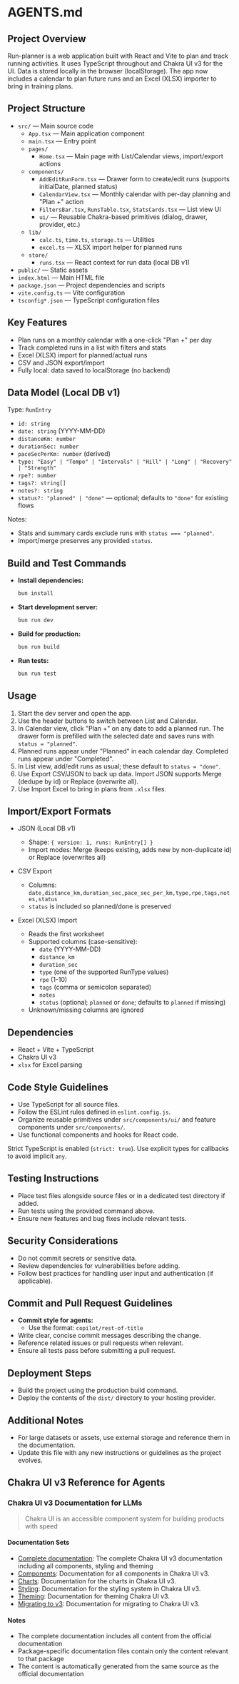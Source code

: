 # AGENTS.md

## Project Overview

Run-planner is a web application built with React and Vite to plan and track running activities. It uses TypeScript throughout and Chakra UI v3 for the UI. Data is stored locally in the browser (localStorage). The app now includes a calendar to plan future runs and an Excel (XLSX) importer to bring in training plans.

## Project Structure

- `src/` — Main source code
  - `App.tsx` — Main application component
  - `main.tsx` — Entry point
  - `pages/`
    - `Home.tsx` — Main page with List/Calendar views, import/export actions
  - `components/`
    - `AddEditRunForm.tsx` — Drawer form to create/edit runs (supports initialDate, planned status)
    - `CalendarView.tsx` — Monthly calendar with per-day planning and "Plan +" action
    - `FiltersBar.tsx`, `RunsTable.tsx`, `StatsCards.tsx` — List view UI
    - `ui/` — Reusable Chakra-based primitives (dialog, drawer, provider, etc.)
  - `lib/`
    - `calc.ts`, `time.ts`, `storage.ts` — Utilities
    - `excel.ts` — XLSX import helper for planned runs
  - `store/`
    - `runs.tsx` — React context for run data (local DB v1)
- `public/` — Static assets
- `index.html` — Main HTML file
- `package.json` — Project dependencies and scripts
- `vite.config.ts` — Vite configuration
- `tsconfig*.json` — TypeScript configuration files

## Key Features

- Plan runs on a monthly calendar with a one-click "Plan +" per day
- Track completed runs in a list with filters and stats
- Excel (XLSX) import for planned/actual runs
- CSV and JSON export/import
- Fully local: data saved to localStorage (no backend)

## Data Model (Local DB v1)

Type: `RunEntry`

- `id: string`
- `date: string` (YYYY-MM-DD)
- `distanceKm: number`
- `durationSec: number`
- `paceSecPerKm: number` (derived)
- `type: "Easy" | "Tempo" | "Intervals" | "Hill" | "Long" | "Recovery" | "Strength"`
- `rpe?: number`
- `tags?: string[]`
- `notes?: string`
- `status?: "planned" | "done"` — optional; defaults to `"done"` for existing flows

Notes:

- Stats and summary cards exclude runs with `status === "planned"`.
- Import/merge preserves any provided `status`.

## Build and Test Commands

- **Install dependencies:**

  ```bash
  bun install
  ```

- **Start development server:**

  ```bash
  bun run dev
  ```

- **Build for production:**

  ```bash
  bun run build
  ```

- **Run tests:**

  ```bash
  bun run test
  ```

## Usage

1. Start the dev server and open the app.
2. Use the header buttons to switch between List and Calendar.
3. In Calendar view, click "Plan +" on any date to add a planned run. The drawer form is prefilled with the selected date and saves runs with `status = "planned"`.
4. Planned runs appear under "Planned" in each calendar day. Completed runs appear under "Completed".
5. In List view, add/edit runs as usual; these default to `status = "done"`.
6. Use Export CSV/JSON to back up data. Import JSON supports Merge (dedupe by id) or Replace (overwrite all).
7. Use Import Excel to bring in plans from `.xlsx` files.

## Import/Export Formats

- JSON (Local DB v1)

  - Shape: `{ version: 1, runs: RunEntry[] }`
  - Import modes: Merge (keeps existing, adds new by non-duplicate id) or Replace (overwrites all)

- CSV Export

  - Columns: `date,distance_km,duration_sec,pace_sec_per_km,type,rpe,tags,notes,status`
  - `status` is included so planned/done is preserved

- Excel (XLSX) Import
  - Reads the first worksheet
  - Supported columns (case-sensitive):
    - `date` (YYYY-MM-DD)
    - `distance_km`
    - `duration_sec`
    - `type` (one of the supported RunType values)
    - `rpe` (1-10)
    - `tags` (comma or semicolon separated)
    - `notes`
    - `status` (optional; `planned` or `done`; defaults to `planned` if missing)
  - Unknown/missing columns are ignored

## Dependencies

- React + Vite + TypeScript
- Chakra UI v3
- `xlsx` for Excel parsing

## Code Style Guidelines

- Use TypeScript for all source files.
- Follow the ESLint rules defined in `eslint.config.js`.
- Organize reusable primitives under `src/components/ui/` and feature components under `src/components/`.
- Use functional components and hooks for React code.

Strict TypeScript is enabled (`strict: true`). Use explicit types for callbacks to avoid implicit `any`.

## Testing Instructions

- Place test files alongside source files or in a dedicated test directory if added.
- Run tests using the provided command above.
- Ensure new features and bug fixes include relevant tests.

## Security Considerations

- Do not commit secrets or sensitive data.
- Review dependencies for vulnerabilities before adding.
- Follow best practices for handling user input and authentication (if applicable).

## Commit and Pull Request Guidelines

- **Commit style for agents:**
  - Use the format: `copilot/rest-of-title`
- Write clear, concise commit messages describing the change.
- Reference related issues or pull requests when relevant.
- Ensure all tests pass before submitting a pull request.

## Deployment Steps

- Build the project using the production build command.
- Deploy the contents of the `dist/` directory to your hosting provider.

## Additional Notes

- For large datasets or assets, use external storage and reference them in the documentation.
- Update this file with any new instructions or guidelines as the project evolves.

## Chakra UI v3 Reference for Agents

### Chakra UI v3 Documentation for LLMs

> Chakra UI is an accessible component system for building products with speed

#### Documentation Sets

- [Complete documentation](https://chakra-ui.com/llms-full.txt): The complete Chakra UI v3 documentation including all components, styling and theming
- [Components](https://chakra-ui.com/llms-components.txt): Documentation for all components in Chakra UI v3.
- [Charts](https://chakra-ui.com/llms-charts.txt): Documentation for the charts in Chakra UI v3.
- [Styling](https://chakra-ui.com/llms-styling.txt): Documentation for the styling system in Chakra UI v3.
- [Theming](https://chakra-ui.com/llms-theming.txt): Documentation for theming Chakra UI v3.
- [Migrating to v3](https://chakra-ui.com/llms-v3-migration.txt): Documentation for migrating to Chakra UI v3.

#### Notes

- The complete documentation includes all content from the official documentation
- Package-specific documentation files contain only the content relevant to that package
- The content is automatically generated from the same source as the official documentation
